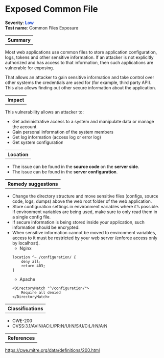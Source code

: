 # Exposed Common File

<b>Severity</b>: <b><font color="#1B49D4">Low</font></b><br>
<b>Test name</b>: Common Files Exposure

<table id="simple-table">
    <tr>
        <th><strong>Summary</strong></th>
    </tr>
</table>

Most web applications use common files to store application configuration, logs, tokens and other sensitive information. If an attacker is not explicitly authorized and has access to that information, then such applications are vulnerable for exposing. 

That allows an attacker to gain sensitive information and take control over other systems the credentials are used for (for example, third party API). This also allows finding out other secure information about the application.

<table id="simple-table">
    <tr>
        <th><strong>Impact</strong></th>
    </tr>
</table>

This vulnerability allows an attacker to:
* Get administrative access to a system and manipulate data or manage the account
* Gain personal information of the system members 
* Get log information (access log or error log)
* Get system configuration

<table id="simple-table">
    <tr>
        <th><strong>Location</strong></th>
    </tr>
</table>

* The issue can be found in the **source code** on the **server side**.
* The issue can be found in the **server configuration**.

<table id="simple-table">
    <tr>
        <th><strong>Remedy suggestions</strong></th>
    </tr>
</table>

* Change the directory structure and move sensitive files (configs, source code, logs, dumps) above the web root folder of the web application.
* Store configuration settings in environment variables where it’s possible. If environment variables are being used, make sure to only read them in a single config file.
* If secure information is being stored inside your application, such information should be encrypted.
* When sensitive information cannot be moved to environment variables, access to it must be restricted by your web server (enforce access only by localhost).
    * Nginx
    ```
    location ^~ /configuration/ {
        deny all;
        return 403;
    }
    ```
    * Apache
    ```
    <DirectoryMatch "^/configuration/">
        Require all denied
    </DirectoryMatch>
    ```

<table id="simple-table">
    <tr>
        <th><strong>Classifications</strong></th>
    </tr>
</table>

* CWE-200
* CVSS:3.1/AV:N/AC:L/PR:N/UI:N/S:U/C:L/I:N/A:N
 


<table id="simple-table">
    <tr>
        <th><strong>References</strong></th>
    </tr>
</table>

https://cwe.mitre.org/data/definitions/200.html